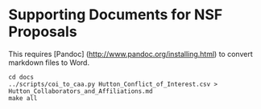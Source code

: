 Supporting Documents for NSF Proposals
======================================

This requires [Pandoc] (http://www.pandoc.org/installing.html) to convert
markdown files to Word.

    cd docs
    ../scripts/coi_to_caa.py Hutton_Conflict_of_Interest.csv > Hutton_Collaborators_and_Affiliations.md
    make all
